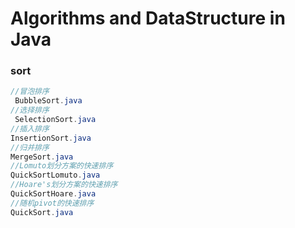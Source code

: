# Algorithms and DataStructure in Java

### sort
```java
//冒泡排序
 BubbleSort.java 
//选择排序
 SelectionSort.java
//插入排序 
InsertionSort.java
//归并排序 
MergeSort.java
//Lomuto划分方案的快速排序
QuickSortLomuto.java
//Hoare's划分方案的快速排序 
QuickSortHoare.java
//随机pivot的快速排序 
QuickSort.java
 ```
 